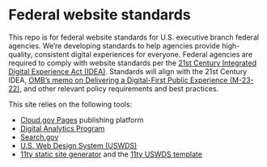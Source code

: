 # Federal website standards

This repo is for federal website standards for U.S. executive branch federal agencies. We’re developing standards to help agencies provide high-quality, consistent digital experiences for everyone. Federal agencies are required to comply with website standards per the [21st Century Integrated Digital Experience Act (IDEA)](https://www.congress.gov/bill/115th-congress/house-bill/5759/text). Standards will align with the 21st Century IDEA, [OMB’s memo on Delivering a Digital-First Public Experience (M-23-22)](https://www.whitehouse.gov/omb/management/ofcio/delivering-a-digital-first-public-experience/), and other relevant policy requirements and best practices.

This site relies on the following tools: 
- [Cloud.gov Pages](https://cloud.gov/pages/) publishing platform
- [Digital Analytics Program](https://digital.gov/guides/dap/)
- [Search.gov](https://search.gov/)
- [U.S. Web Design System (USWDS)](https://designsystem.digital.gov/)
- [11ty static site generator](https://www.11ty.dev/) and the [11ty USWDS template](https://github.com/cloud-gov/pages-uswds-11ty)


